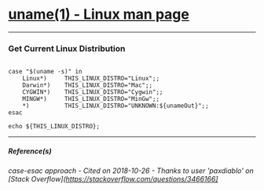 

# [uname(1) - Linux man page](https://linux.die.net/man/1/uname)
***


### Get Current Linux Distribution
```

case "$(uname -s)" in
    Linux*)     THIS_LINUX_DISTRO="Linux";;
    Darwin*)    THIS_LINUX_DISTRO="Mac";;
    CYGWIN*)    THIS_LINUX_DISTRO="Cygwin";;
    MINGW*)     THIS_LINUX_DISTRO="MinGw";;
    *)          THIS_LINUX_DISTRO="UNKNOWN:${unameOut}";;
esac

echo ${THIS_LINUX_DISTRO};

```

***

##### Reference(s)
######  case-esac approach -  Cited on 2018-10-26  -  Thanks to user 'paxdiablo' on [Stack Overflow](https://stackoverflow.com/questions/3466166]
